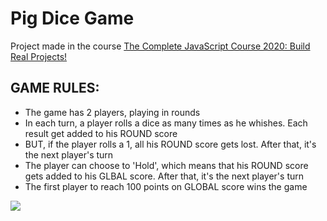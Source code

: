 # Pig Dice Game
Project made in the course <a href="https://www.udemy.com/course/the-complete-javascript-course/">The Complete JavaScript Course 2020: Build Real Projects!</a>

## GAME RULES:
- The game has 2 players, playing in rounds
- In each turn, a player rolls a dice as many times as he whishes. Each result get added to his ROUND score
- BUT, if the player rolls a 1, all his ROUND score gets lost. After that, it's the next player's turn
- The player can choose to 'Hold', which means that his ROUND score gets added to his GLBAL score. After that, it's the next player's turn
- The first player to reach 100 points on GLOBAL score wins the game

<img src="https://i.pinimg.com/originals/64/68/11/64681160753751cd8588116c9fc7762d.gif">

